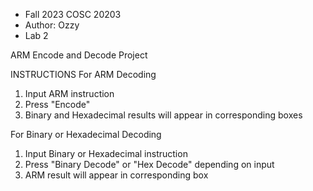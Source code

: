  * Fall 2023 COSC 20203
 * Author: Ozzy
 * Lab 2

ARM Encode and Decode Project

INSTRUCTIONS
For ARM Decoding
1. Input ARM instruction
2. Press "Encode"
3. Binary and Hexadecimal results will appear in corresponding boxes

For Binary or Hexadecimal Decoding
1. Input Binary or Hexadecimal instruction
2. Press "Binary Decode" or "Hex Decode" depending on input
3. ARM result will appear in corresponding box
